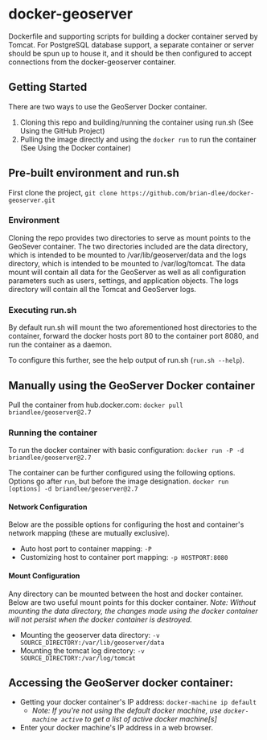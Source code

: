 # docker-geoserver
Dockerfile and supporting scripts for building a docker container served by Tomcat. For PostgreSQL database support, a separate container or server should be spun up to house it, and it should be then configured to accept connections from the docker-geoserver container.

## Getting Started
There are two ways to use the GeoServer Docker container.

1. Cloning this repo and building/running the container using run.sh (See Using the GitHub Project)
2. Pulling the image directly and using the `docker run` to run the container (See Using the Docker container)

## Pre-built environment and run.sh
First clone the project, `git clone https://github.com/brian-dlee/docker-geoserver.git`

### Environment
Cloning the repo provides two directories to serve as mount points to the GeoSever container. The two directories included are the data directory, which is intended to be mounted to /var/lib/geoserver/data and the logs directory, which is intended to be mounted to /var/log/tomcat. The data mount will contain all data for the GeoServer as well as all configuration parameters such as users, settings, and application objects. The logs directory will contain all the Tomcat and GeoServer logs.

### Executing run.sh
By default run.sh will mount the two aforementioned host directories to the container, forward the docker hosts port 80 to the container port 8080, and run the container as a daemon.

To configure this further, see the help output of run.sh (`run.sh --help`).

## Manually using the GeoServer Docker container
Pull the container from hub.docker.com: `docker pull briandlee/geoserver@2.7`

### Running the container
To run the docker container with basic configuration: `docker run -P -d briandlee/geoserver@2.7`

The container can be further configured using the following options. Options go after `run`, but before the image designation. `docker run [options] -d briandlee/geoserver@2.7`

#### Network Configuration
Below are the possible options for configuring the host and container's network mapping (these are mutually exclusive).
* Auto host port to container mapping: `-P`
* Customizing host to container port mapping: `-p HOSTPORT:8080`

#### Mount Configuration
Any directory can be mounted between the host and docker container. Below are two useful mount points for this docker container.
*Note: Without mounting the data directory, the changes made using the docker container will not persist when the docker container is destroyed.*
* Mounting the geoserver data directory: `-v SOURCE_DIRECTORY:/var/lib/geoserver/data`
* Mounting the tomcat log directory: `-v SOURCE_DIRECTORY:/var/log/tomcat`

## Accessing the GeoServer docker container:
* Getting your docker container's IP address: `docker-machine ip default`
  * *Note: If you're not using the default docker machine, use `docker-machine active` to get a list of active docker machine[s]*
* Enter your docker machine's IP address in a web browser.
